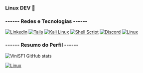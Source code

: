 ### Linux DEV 🐧

### ------ Redes e Tecnologias ------

[![Linkedin](https://img.shields.io/badge/LinkedIn-0077B5?style=for-the-badge&logo=linkedin&logoColor=white)](https://www.linkedin.com/in/vinicius-da-silva-faria-8186a22b0/)
[![Tails](https://img.shields.io/badge/Tails%20-56347C?&style=for-the-badge&logo=tails&logoColor=white)]()
[![Kali Linux](https://img.shields.io/badge/Kali_Linux-557C94?style=for-the-badge&logo=kali-linux&logoColor=white)]()
[![Shell Script](https://img.shields.io/badge/Shell_Script-121011?style=for-the-badge&logo=gnu-bash&logoColor=white)]()
[![Discord](https://img.shields.io/badge/Discord-7289DA?style=for-the-badge&logo=discord&logoColor=white)]()
[![Linux](https://img.shields.io/badge/Linux-FCC624?style=for-the-badge&logo=linux&logoColor=black)]()


### ------ Resumo do Perfil ------

![ViniSF1 GitHub stats](https://github-readme-stats.vercel.app/api?username=ViniSF1&show_icons=true&theme=midnight-purple)

[![Linux](https://media4.giphy.com/media/v1.Y2lkPTc5MGI3NjExaGc1Y2U3M2tkYTEwNXl2NWJqdmFrcGY0MGtldDNxcXJzaHRmZWoydiZlcD12MV9pbnRlcm5hbF9naWZfYnlfaWQmY3Q9Zw/BlWF2vzpIPB0A/200.webp)]()
